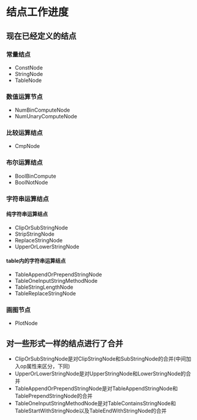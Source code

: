 # 结点工作进度

## 现在已经定义的结点

### 常量结点
- ConstNode
- StringNode
- TableNode

### 数值运算节点
- NumBinComputeNode
- NumUnaryComputeNode

### 比较运算结点
- CmpNode

### 布尔运算结点
- BoolBinCompute
- BoolNotNode

### 字符串运算结点

#### 纯字符串运算结点
- ClipOrSubStringNode
- StripStringNode
- ReplaceStringNode
- UpperOrLowerStringNode

#### table内的字符串运算结点
- TableAppendOrPrependStringNode
- TableOneInputStringMethodNode
- TableStringLengthNode
- TableReplaceStringNode


### 画图节点
- PlotNode


## 对一些形式一样的结点进行了合并

- ClipOrSubStringNode是对ClipStringNode和SubStringNode的合并(中间加入op属性来区分，下同)
- UpperOrLowerStringNode是对UpperStringNode和LowerStringNode的合并
- TableAppendOrPrependStringNode是对TableAppendStringNode和TablePrependStringNode的合并
- TableOneInputStringMethodNode是对TableContainsStringNode和TableStartWithStringNode以及TableEndWithStringNode的合并